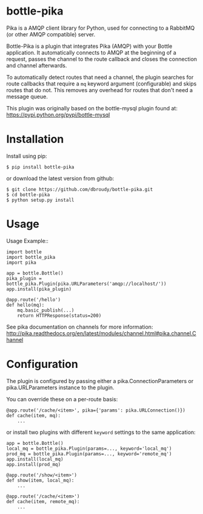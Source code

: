 bottle-pika
===========

Pika is a AMQP client library for Python, used for connecting to a RabbitMQ (or other AMQP compatible) server.

Bottle-Pika is a plugin that integrates Pika (AMQP) with your Bottle
application. It automatically connects to AMQP at the beginning of a
request, passes the channel to the route callback and closes the
connection and channel afterwards.

To automatically detect routes that need a channel, the plugin
searches for route callbacks that require a `mq` keyword argument
(configurable) and skips routes that do not. This removes any overhead for
routes that don't need a message queue.

This plugin was originally based on the bottle-mysql plugin found at:
  https://pypi.python.org/pypi/bottle-mysql

Installation
===============

Install using pip:

    $ pip install bottle-pika

or download the latest version from github:

    $ git clone https://github.com/dbroudy/bottle-pika.git
    $ cd bottle-pika
    $ python setup.py install

Usage
===============

Usage Example::

    import bottle
    import bottle_pika
    import pika

    app = bottle.Bottle()
    pika_plugin = bottle_pika.Plugin(pika.URLParameters('amqp://localhost/'))
    app.install(pika_plugin)

    @app.route('/hello')
    def hello(mq):
        mq.basic_publish(...)
        return HTTPResponse(status=200)

See pika documentation on channels for more information:
  http://pika.readthedocs.org/en/latest/modules/channel.html#pika.channel.Channel

Configuration
===============

The plugin is configured by passing either a pika.ConnectionParameters or pika.URLParameters 
instance to the plugin.

You can override these on a per-route basis: 

    @app.route('/cache/<item>', pika={'params': pika.URLConnection()})
    def cache(item, mq):
        ...
   
or install two plugins with different ``keyword`` settings to the same application:

    app = bottle.Bottle()
    local_mq = bottle_pika.Plugin(params=..., keyword='local_mq')
    prod_mq = bottle_pika.Plugin(params=..., keyword='remote_mq')
    app.install(local_mq)
    app.install(prod_mq)

    @app.route('/show/<item>')
    def show(item, local_mq):
        ...

    @app.route('/cache/<item>')
    def cache(item, remote_mq):
        ...
